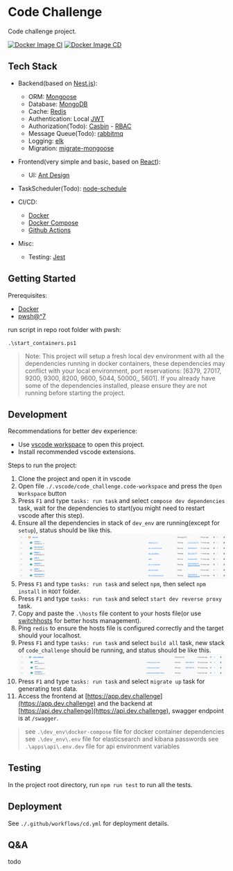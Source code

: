 # Code Challenge

Code challenge project.

[![Docker Image CI](https://github.com/snys98/code_challenge/actions/workflows/ci.yml/badge.svg)](https://github.com/snys98/code_challenge/actions/workflows/ci.yml) [![Docker Image CD](https://github.com/snys98/code_challenge/actions/workflows/cd.yml/badge.svg)](https://github.com/snys98/code_challenge/actions/workflows/cd.yml)

## Tech Stack

- Backend(based on [Nest.js](https://nestjs.com/)):

  - ORM: [Mongoose](https://mongoosejs.com/)
  - Database: [MongoDB](https://www.mongodb.com/)
  - Cache: [Redis](https://redis.io/)
  - Authentication: Local [JWT](https://jwt.io/)
  - Authorization(Todo): [Casbin](https://casbin.org/) - [RBAC](https://en.wikipedia.org/wiki/Role-based_access_control)
  - Message Queue(Todo): [rabbitmq](https://docs.nestjs.com/microservices/rabbitmq)
  - Logging: [elk](https://www.elastic.co/what-is/elk-stack)
  - Migration: [migrate-mongoose](https://github.com/balmasi/migrate-mongoose)
- Frontend(very simple and basic, based on [React](https://reactjs.org/)):

  - UI: [Ant Design](https://ant.design/)
- TaskScheduler(Todo): [node-schedule](https://github.com/node-schedule/node-schedule)
- CI/CD:

  - [Docker](https://www.docker.com/)
  - [Docker Compose](https://docs.docker.com/compose/)
  - [Github Actions](https://docs.github.com/en/actions)
- Misc:

  - Testing: [Jest](https://jestjs.io/)

## Getting Started

Prerequisites:

- [Docker](https://www.docker.com/)
- [pwsh@^7](https://learn.microsoft.com/en-us/powershell/scripting/install/installing-powershell-on-windows?view=powershell-7.4)

run script in repo root folder with pwsh:

```pwsh
.\start_containers.ps1
```

> Note: This project will setup a fresh local dev environment with all the dependencies running in docker containers, these dependencies may conflict with your local environment, port reservations: [6379, 27017, 9200, 9300, 8200, 9600, 5044, 50000,, 5601].
> If you already have some of the dependencies installed, please ensure they are not running before starting the project.

## Development

Recommendations for better dev experience:

- Use [vscode workspace](https://code.visualstudio.com/docs/editor/workspaces) to open this project.
- Install recommended vscode extensions.

Steps to run the project:

1. Clone the project and open it in vscode
2. Open file `./.vscode/code_challenge.code-workspace` and press the `Open Workspace` button
3. Press `F1` and type `tasks: run task` and select `compose dev dependencies` task, wait for the dependencies to start(you might need to restart vscode after this step).
4. Ensure all the dependencies in stack of `dev_env` are running(except for `setup`), status should be like this.
   ![1702222429452](images/readme/1702222429452.png)
5. Press `F1` and type `tasks: run task` and select `npm`, then select `npm install` in `ROOT` folder.
6. Press `F1` and type `tasks: run task` and select `start dev reverse proxy` task.
7. Copy and paste the `.\hosts` file content to your hosts file(or use [switchhosts](https://github.com/oldj/SwitchHosts) for better hosts management).
8. Ping `redis` to ensure the hosts file is configured correctly and the target should your localhost.
9. Press `F1` and type `tasks: run task` and select `build all` task, new stack of `code_challenge` should be running, and status should be like this.
   ![1702223602760](images/readme/1702223602760.png)
10. Press `F1` and type `tasks: run task` and select `migrate up` task for generating test data.
11. Access the frontend at [https://app.dev.challenge](https://app.dev.challenge) and the backend at [https://api.dev.challenge](https://api.dev.challenge), swagger endpoint is at `/swagger`.

> see `.\dev_env\docker-compose` file for docker container dependencies
> see `.\dev_env\.env` file for elasticsearch and kibana passwords
> see `.\apps\api\.env.dev` file for api environment variables

## Testing

In the project root directory, run `npm run test` to run all the tests.

## Deployment

See `./.github/workflows/cd.yml` for deployment details.

## Q&A

todo
